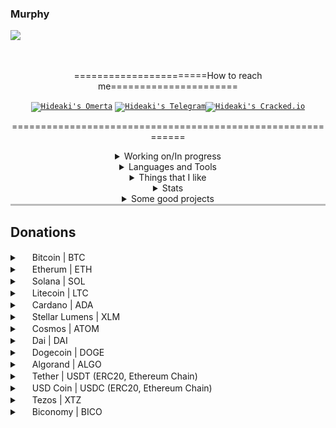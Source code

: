 ### Murphy

![](https://komarev.com/ghpvc/?username=MurphyOnTop&color=blue)
<br>

<br>
  <p style="text-align: center;"align="center">=======================How to reach me======================</p>
  <p style="text-align: center;"align="center"><a href="https://omerta.la/profile/2231-hideaki"><code><img alt="Hideaki's Omerta" height="20" src="https://i.imgur.com/JlKutDF.png"></code></a> <a href="https://t.me/MurphyOnTop"><code><img alt="Hideaki's Telegram" height="20" src="https://telegram.org/img/website_icon.svg"></code></a><a href="https://cracked.io/MurphyOnTop?referrer=1513043"><code><img alt="Hideaki's Cracked.io" height="20" src="https://cracked.io/images/32x32.png"></code></a></p>
  <p style="text-align: center;"align="center">============================================================</p>
<details style='text-align: center;' align='center'>
  <summary> Working on/In progress </summary>
  <p style="text-align: center;"align="center">=> <a href="https://github.com/MurphyOnTop/xStealth">xStealth(not open-src atm, not sure to open-src it)</a></p>
  <p style="text-align: center;"align="center">=> <a href="https://github.com/MurphyOnTop/forSkids_Stealer">forSkids_Stealer(not open-src atm, should be open-src in 2 weeks :))</a></p>
</p>
</details>
<details style='text-align: center;' align='center'>
  <summary> Languages and Tools </summary>
  <p style="text-align: center;"align="center">- Languages: </p>
  <p style="text-align: center;"align="center"><code><img height="20" src="https://raw.githubusercontent.com/github/explore/80688e429a7d4ef2fca1e82350fe8e3517d3494d/topics/javascript/javascript.png"></code> <code><img height="20" src="https://raw.githubusercontent.com/github/explore/80688e429a7d4ef2fca1e82350fe8e3517d3494d/topics/csharp/csharp.png"></code> <code><img height="20" src="https://raw.githubusercontent.com/github/explore/80688e429a7d4ef2fca1e82350fe8e3517d3494d/topics/cpp/cpp.png"></code> <code><img height="20"
src="https://raw.githubusercontent.com/github/explore/80688e429a7d4ef2fca1e82350fe8e3517d3494d/topics/php/php.png"></code> <code><img height="20" src="https://raw.githubusercontent.com/github/explore/80688e429a7d4ef2fca1e82350fe8e3517d3494d/topics/html/html.png"></code> <code><img height="20" src="https://raw.githubusercontent.com/github/explore/80688e429a7d4ef2fca1e82350fe8e3517d3494d/topics/css/css.png"></code> <code><img height="20" src="https://raw.githubusercontent.com/github/explore/80688e429a7d4ef2fca1e82350fe8e3517d3494d/topics/ruby/ruby.png"></code> </p>
  <p style="text-align: center;"align="center">A little bit: <code><img height="20" src="https://raw.githubusercontent.com/github/explore/80688e429a7d4ef2fca1e82350fe8e3517d3494d/topics/python/python.png"></code></p>
  <p style="text-align: center;" align='center'> - Tools: </p>  
  <p style="text-align: center;"align="center"><code><img height="20" src="https://raw.githubusercontent.com/github/explore/80688e429a7d4ef2fca1e82350fe8e3517d3494d/topics/nodejs/nodejs.png"></code> <code><img height="20" src="https://raw.githubusercontent.com/github/explore/80688e429a7d4ef2fca1e82350fe8e3517d3494d/topics/visual-studio-code/visual-studio-code.png"></code> <code><img height="20" src="https://raw.githubusercontent.com/github/explore/80688e429a7d4ef2fca1e82350fe8e3517d3494d/topics/sublime-text/sublime-text.png"></code> <code><img height="20" src="https://raw.githubusercontent.com/github/explore/main/topics/visual-studio/visual-studio.png"></code></p>
  
  
  <p style="text-align: center;"align="center">============================================================</p>
</details>
<details style='text-align: center;' align='center'>
  <summary> Things that I like </summary>
  <p style="text-align: center;"align="center"><strong>Development</strong></p>
  <p style="text-align: center;"align="center"><strong>Reverse Engineering</strong></p>
  <p style="text-align: center;"align="center"><strong>And some others private things</strong></p>
  <p style="text-align: center;"align="center">============================================================</p>
</details>
<details style='text-align: center;' align='center'>
  <summary> Stats </summary>
  <p style="text-align: center;"align="center"><a href="https://github.com/MurphyOnTop"><img align="center" src="https://github-readme-stats.vercel.app/api?username=MurphyOnTop&show_icons=true&include_all_commits=true&show_icons=true&title_color=fff&icon_color=79ff97&text_color=9f9f9f&bg_color=151515" alt="Hideaki's stats" /></a></p>
  <p style="text-align: center;"align="center"><a href="https://github.com/MurphyOnTop?tab=repositories"><img align="center" src="https://github-readme-stats.vercel.app/api/top-langs/?username=MurphyOnTop&layout=compact&show_icons=true&title_color=fff&icon_color=79ff97&text_color=9f9f9f&bg_color=151515" /></a></p>
  <p style="text-align: center;"align="center"><a href="https://github.com/ryo-ma/github-profile-trophy"><img align="center" src="https://github-profile-trophy.vercel.app/?username=MurphyOnTop&theme=gruvbox"></a></p>
  <h3 align="center">Visitors<br><img src="https://hgithub.glitch.me/count.svg" /></h3>
  <p style="text-align: center;"align="center">============================================================</p>
</details>
<details style='text-align: center;' align='center'>
  <summary> Some good projects </summary>
  <p style="text-align: center;"align="center">=> <a href="https://github.com/whoshuu/cpr">CPR</a></p>
  <p style="text-align: center;"align="center">=> <a href="https://github.com/ikalnytskyi/termcolor">Termcolor</a></p>
  <p style="text-align: center;"align="center">=> <a href="https://github.com/obsproject/obs-studio">OBS Studio</a></p>
  <p style="text-align: center;"align="center">=> <a href="https://github.com/obsproject/obs-browser">OBS Browser</a></p>
  =====
  <p style="text-align: center;"align="center">=> Not sure :) <=</p>
  <p style="text-align: center;"align="center">=> <a href="https://github.com/ithewei/libhv">libhv</a></p>
  =====
  <p style="text-align: center;"align="center">============================================================</p>
</details>
<div style="border-top: 3px solid #bbb">

## Donations

<details>
    <summary>
        <a href="https://github.com/MurphyOnTop/MurphyOnTop/blob/master/README.md#donations"><img src="https://dynamic-assets.coinbase.com/e785e0181f1a23a30d9476038d9be91e9f6c63959b538eabbc51a1abc8898940383291eede695c3b8dfaa1829a9b57f5a2d0a16b0523580346c6b8fab67af14b/asset_icons/b57ac673f06a4b0338a596817eb0a50ce16e2059f327dc117744449a47915cb2.png" width="16" height="16"></a> Bitcoin | BTC
    </summary>
    363mh5x6J2ZJ9EXARVdNhR5g8wAYoTyWaQ
</details>
<details>
    <summary>
        <a href="https://github.com/MurphyOnTop/MurphyOnTop/blob/master/README.md#donations"><img src="https://dynamic-assets.coinbase.com/dbb4b4983bde81309ddab83eb598358eb44375b930b94687ebe38bc22e52c3b2125258ffb8477a5ef22e33d6bd72e32a506c391caa13af64c00e46613c3e5806/asset_icons/4113b082d21cc5fab17fc8f2d19fb996165bcce635e6900f7fc2d57c4ef33ae9.png" width="16" height="16"></a> Etherum | ETH
    </summary>
    0x700C4C6093b15102221e8cF57a5939e1cFd505Ce
</details>
<details>
    <summary>
        <a href="https://github.com/MurphyOnTop/MurphyOnTop/blob/master/README.md#donations"><img src="https://dynamic-assets.coinbase.com/2eefc7ffd92b6460ebdcab6fd67e384146ecdec29bff68d78f68b5d9cb9af05652a8d78087b6090c6d598f8fb9af1c3c062c33df15d0db3ba8e465b819841820/asset_icons/fd6899026b1e517bbb7995e5c992c71dc33b85edb3b28b66591579d6706deab2.png" width="16" height="16"></a> Solana | SOL
    </summary>
    AQ31CWEa21Bj2PDc8vWXh7S2zWmrKp91WXsWGqy7g7LJ
</details>
<details>
    <summary>
        <a href="https://github.com/MurphyOnTop/MurphyOnTop/blob/master/README.md#donations"><img src="https://dynamic-assets.coinbase.com/f018870b721574ef7f269b9fd91b36042dc05ebed4ae9dcdc340a1bae5b359e8760a8c224bc99466db704d10a3e23cf1f4cd1ff6f647340c4c9c899a9e6595cd/asset_icons/984a4fe2ba5b2c325c06e4c2f3ba3f1c1fef1f157edb3b8ebbfe234340a157a5.png" width="16" height="16"></a> Litecoin | LTC
    </summary>
    MKZHqX2b3hMiMrQmn7rhCsMm8tRJDacT4c
</details>
<details>
    <summary>
        <a href="https://github.com/MurphyOnTop/MurphyOnTop/blob/master/README.md#donations"><img src="https://dynamic-assets.coinbase.com/da39dfe3632bf7a9c26b5aff94fe72bc1a70850bc488e0c4d68ab3cf87ddac277cd1561427b94acb4b3e37479a1f73f1c37ed311c11a742d6edf512672aea7bb/asset_icons/a55046bc53c5de686bf82a2d9d280b006bd8d2aa1f3bbb4eba28f0c69c7597da.png" width="16" height="16"></a> Cardano | ADA
    </summary>
    addr1vxqzkrn97dgtcrs6gr3xgwchhk32t2pha5vnqwnp84pzafgvsaj2u
</details>
<details>
    <summary>
        <a href="https://github.com/MurphyOnTop/MurphyOnTop/blob/master/README.md#donations"><img src="https://dynamic-assets.coinbase.com/ddaf9d27a2388105c5568c68ebe4078d057efac1cb9b091af6a57f4d187cf06b2701b95f75bd148d3872df32b69ebb678de71a42da317370aaec7d6448bda379/asset_icons/80782fe2d690f299e7f5bb9b89af87e1db75769e59c14fa0257054c962401805.png" width="16" height="16"></a> Stellar Lumens | XLM
    </summary>
    GDQP2KPQGKIHYJGXNUIYOMHARUARCA7DJT5FO2FFOOKY3B2WSQHG4W37 (Memo: 1245109128)
</details>
<details>
    <summary>
        <a href="https://github.com/MurphyOnTop/MurphyOnTop/blob/master/README.md#donations"><img src="https://dynamic-assets.coinbase.com/b92276a1f003b87191983dab71970a9a6d522dde514176e5880a75055af1e67ce5f153b96a2ee5ecd22729a73d3a8739b248d853bde74ab6e643bef2d1b4f88d/asset_icons/9c760bf25bca9823f9ef8d651681b779aadc71a2f543f931070034e59ef10120.png" width="16" height="16"></a> Cosmos | ATOM
    </summary>
    cosmos1u5t3p4ccwxh5wlte9qx80nyts2l4umrefkmgq3 (Memo: 3085561036)
</details>
<details>
    <summary>
        <a href="https://github.com/MurphyOnTop/MurphyOnTop/blob/master/README.md#donations"><img src="https://dynamic-assets.coinbase.com/90184cca292578d533bb00d9ee98529b889c15126bb120582309286b9129df9886781b30c85c21ee9cae9f2db6dc11e88633c7361fdd1ba5046ea444e101ae15/asset_icons/ebc24b163bf1f58a9732a9a1d2faa5b2141b041d754ddc2260c5e76edfed261e.png" width="16" height="16"></a> Dai | DAI
    </summary>
    0x5D5708646A5724070643E40806DE9aD9E610eC5f
</details>
<details>
    <summary>
        <a href="https://github.com/MurphyOnTop/MurphyOnTop/blob/master/README.md#donations"><img src="https://dynamic-assets.coinbase.com/3803f30367bb3972e192cd3fdd2230cd37e6d468eab12575a859229b20f12ff9c994d2c86ccd7bf9bc258e9bd5e46c5254283182f70caf4bd02cc4f8e3890d82/asset_icons/1597d628dd19b7885433a2ac2d7de6ad196c519aeab4bfe679706aacbf1df78a.png" width="16" height="16"></a> Dogecoin | DOGE
    </summary>
    DL9aJ2PxdQoXwtxvBxHMx6gguYBtpKLn3m
</details>
<details>
    <summary>
        <a href="https://github.com/MurphyOnTop/MurphyOnTop/blob/master/README.md#donations"><img src="https://dynamic-assets.coinbase.com/434cf9473be68c296f9c213b64a8caaebeb0f0fcf4096f38af3175eead7107425676652c9219c003f2acaafdcb07bce1f4862fe4f3f692ca1ae1da3c3dbff546/asset_icons/40447ba4170da28e92cf5c02d5675103d44d75fd6076ad8b0f5a953b3d4d3b9e.png" width="16" height="16"></a> Algorand | ALGO
    </summary>
    4TQARUVLAZGMPEUX6RNG5VLMGQ4KR64DK7VCROMBA57TSOK56CCOP2PCUA
</details>
<details>
    <summary>
        <a href="https://github.com/MurphyOnTop/MurphyOnTop/blob/master/README.md#donations"><img src="https://dynamic-assets.coinbase.com/41f6a93a3a222078c939115fc304a67c384886b7a9e6c15dcbfa6519dc45f6bb4a586e9c48535d099efa596dbf8a9dd72b05815bcd32ac650c50abb5391a5bd0/asset_icons/1f8489bb280fb0a0fd643c1161312ba49655040e9aaaced5f9ad3eeaf868eadc.png" width="16" height="16"></a> Tether | USDT (ERC20, Ethereum Chain)
    </summary>
    0xb4958ca89a2711fdBf63c19F5C9F50A1555e47F2
</details>
<details>
    <summary>
        <a href="https://github.com/MurphyOnTop/MurphyOnTop/blob/master/README.md#donations"><img src="https://dynamic-assets.coinbase.com/3c15df5e2ac7d4abbe9499ed9335041f00c620f28e8de2f93474a9f432058742cdf4674bd43f309e69778a26969372310135be97eb183d91c492154176d455b8/asset_icons/9d67b728b6c8f457717154b3a35f9ddc702eae7e76c4684ee39302c4d7fd0bb8.png" width="16" height="16"></a> USD Coin | USDC (ERC20, Ethereum Chain)
    </summary>
    0x565eCf8f550361565a2bc94A5C57D5556Ccafb28
</details>
<details>
    <summary>
        <a href="https://github.com/MurphyOnTop/MurphyOnTop/blob/master/README.md#donations"><img src="https://dynamic-assets.coinbase.com/196aae0d1ec13906a21975544fac79eb2752e379a149a1e5c6b7ffe6159986f474c67f929afe61541df773d97d883e638911f125753fd8974d91eca8c1657aff/asset_icons/e294b1cf6ec96713bf6a15e72b13313e446489d7709cda328f825679370b46b9.png" width="16" height="16"></a> Tezos | XTZ
    </summary>
    tz1VYQ88c6YwTwoCHvujUuj3kunEagcsgHg1
</details>
<details>
    <summary>
        <a href="https://github.com/MurphyOnTop/MurphyOnTop/blob/master/README.md#donations"><img src="https://dynamic-assets.coinbase.com/c13497348b928a13af38dc4bbdec2b7ab076f5ad3afc90a31c7c00ed850fff90b955bb2abda292c40e8e1ec6d6f4afd0394c1a40f9eee22fcaf4c522793fd433/asset_icons/5c78d3e386b7a2580a150dc01c6c1e1cb21192dc939badcd422c8742b4e9a11c.png" width="16" height="16"></a> Biconomy | BICO
    </summary>
    0x6d95C123d039fe01F739C860f7BAa6343940e2B7
</details>